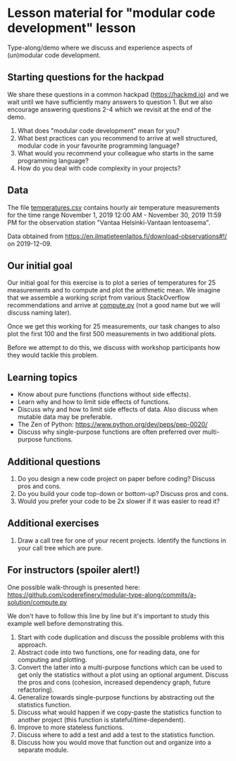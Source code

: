 

# Lesson material for "modular code development" lesson

Type-along/demo where we discuss and experience aspects of (un)modular code development.


## Starting questions for the hackpad

We share these questions in a common hackpad (https://hackmd.io) and we wait until we have sufficiently many
answers to question 1. But we also encourage answering questions 2-4 which we revisit at the end of the demo.

1. What does "modular code development" mean for you?
2. What best practices can you recommend to arrive at well structured, modular code in your favourite programming language?
3. What would you recommend your colleague who starts in the same programming language?
4. How do you deal with code complexity in your projects?


## Data

The file [temperatures.csv](temperatures.csv) contains hourly air temperature measurements
for the time range November 1, 2019 12:00 AM - November 30, 2019 11:59 PM
for the observation station "Vantaa Helsinki-Vantaan lentoasema".

Data obtained from https://en.ilmatieteenlaitos.fi/download-observations#!/ on
2019-12-09.


## Our initial goal

Our initial goal for this exercise is to plot a series of temperatures for 25
measurements and to compute and plot the arithmetic mean. We imagine that we
assemble a working script from various StackOverflow recommendations and arrive
at [compute.py](compute.py) (not a good name but we will discuss naming later).

Once we get this working for 25 measurements, our task changes to also plot the
first 100 and the first 500 measurements in two additional plots.

Before we attempt to do this, we discuss with workshop participants how they
would tackle this problem.


## Learning topics

- Know about pure functions (functions without side effects).
- Learn why and how to limit side effects of functions.
- Discuss why and how to limit side effects of data. Also discuss when mutable data may be preferable.
- The Zen of Python: https://www.python.org/dev/peps/pep-0020/
- Discuss why single-purpose functions are often preferred over multi-purpose functions.


## Additional questions

1. Do you design a new code project on paper before coding? Discuss pros and cons.
2. Do you build your code top-down or bottom-up? Discuss pros and cons.
3. Would you prefer your code to be 2x slower if it was easier to read it?


## Additional exercises

1. Draw a call tree for one of your recent projects. Identify the functions in your call tree which are pure.


## For instructors (spoiler alert!)

One possible walk-through is presented here:
https://github.com/coderefinery/modular-type-along/commits/a-solution/compute.py

We don't have to follow this line by line but it's important to study this example
well before demonstrating this.

1. Start with code duplication and discuss the possible problems with this approach.
2. Abstract code into two functions, one for reading data, one for computing and plotting.
3. Convert the latter into a multi-purpose functions which can be used to get only the statistics without a plot using an optional argument. Discuss the pros and cons (cohesion, increased dependency graph, future refactoring).
4. Generalize towards single-purpose functions by abstracting out the statistics function.
5. Discuss what would happen if we copy-paste the statistics function to another project (this function is stateful/time-dependent).
6. Improve to more stateless functions.
7. Discuss where to add a test and add a test to the statistics function.
8. Discuss how you would move that function out and organize into a separate module.
